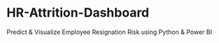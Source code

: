 # HR-Attrition-Dashboard
Predict &amp; Visualize Employee Resignation Risk using Python &amp; Power BI
